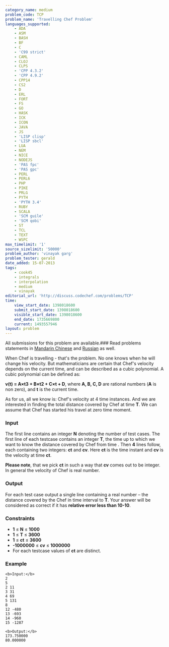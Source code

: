```yaml
---
category_name: medium
problem_code: TCP
problem_name: 'Travelling Chef Problem'
languages_supported:
    - ADA
    - ASM
    - BASH
    - BF
    - C
    - 'C99 strict'
    - CAML
    - CLOJ
    - CLPS
    - 'CPP 4.3.2'
    - 'CPP 4.9.2'
    - CPP14
    - CS2
    - D
    - ERL
    - FORT
    - FS
    - GO
    - HASK
    - ICK
    - ICON
    - JAVA
    - JS
    - 'LISP clisp'
    - 'LISP sbcl'
    - LUA
    - NEM
    - NICE
    - NODEJS
    - 'PAS fpc'
    - 'PAS gpc'
    - PERL
    - PERL6
    - PHP
    - PIKE
    - PRLG
    - PYTH
    - 'PYTH 3.4'
    - RUBY
    - SCALA
    - 'SCM guile'
    - 'SCM qobi'
    - ST
    - TCL
    - TEXT
    - WSPC
max_timelimit: '1'
source_sizelimit: '50000'
problem_author: 'vinayak garg'
problem_tester: gerald
date_added: 15-07-2013
tags:
    - cook45
    - integrals
    - interpolation
    - medium
    - vinayak
editorial_url: 'http://discuss.codechef.com/problems/TCP'
time:
    view_start_date: 1398018600
    submit_start_date: 1398018600
    visible_start_date: 1398018600
    end_date: 1735669800
    current: 1493557946
layout: problem
---
```

All submissions for this problem are available.###  Read problems statements in [Mandarin Chinese](http://www.codechef.com/download/translated/COOK45/mandarin/TCP.pdf) and [Russian](http://www.codechef.com/download/translated/COOK45/russian/TCP.pdf) as well.

When Chef is travelling - that's the problem. No one knows when he will change his velocity. But mathematicians are certain that Chef's velocity depends on the current time, and can be described as a cubic polynomial. A cubic polynomial can be defined as:

**v(t) = A×t3 + B×t2 + C×t + D**, where **A, B, C, D** are rational numbers (**A** is non zero), and **t** is the current time.

As for us, all we know is: Chef's velocity at 4 time instances. And we are interested in finding the total distance covered by Chef at time **T**. We can assume that Chef has started his travel at zero time moment.

### Input

The first line contains an integer **N** denoting the number of test cases. The first line of each testcase contains an integer **T**, the time up to which we want to know the distance covered by Chef from time . Then **4** lines follow, each containing two integers: **ct** and **cv**. Here **ct** is the time instant and **cv** is the velocity at time **ct**.

**Please note**, that we pick **ct** in such a way that **cv** comes out to be integer. In general the velocity of Chef is real number.

### Output

For each test case output a single line containing a real number – the distance covered by the Chef in time interval  to **T**. Your answer will be considered as correct if it has **relative error less than 10-10**.

### Constraints

- **1** ≤ **N** ≤ **1000**
- **1** ≤ **T** ≤ **3600**
- **1** ≤ **ct** ≤ **3600**
- **-1000000** ≤ **cv** ≤ **1000000**
- For each testcase values of **ct** are distinct.

### Example

```
<b>Input:</b>
2
5
2 11
3 31
4 69
5 131
8
12 -480
13 -693
14 -960
15 -1287

<b>Output:</b>
173.750000
80.000000

```